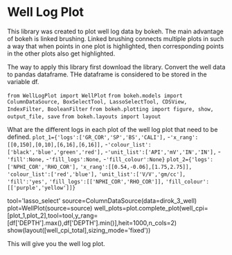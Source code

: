 # Well Log Plot
This library was created to plot well log data by bokeh. The main advantage of bokeh is linked brushing. Linked brushing connects multiple plots in such a way that when points in one plot is highlighted, then corresponding points in the other plots also get highlighted.

The way to apply this library first download the library.
Convert the well data to pandas dataframe. THe dataframe is considered to be stored in the variable df.

`from WellLogPlot import WellPlot`
`from bokeh.models import ColumnDataSource, BoxSelectTool, LassoSelectTool, CDSView, IndexFilter, BooleanFilter`
`from bokeh.plotting import figure, show, output_file, save`
`from bokeh.layouts import layout`

What are the different logs in each plot of the well log plot that need to be defined.
`plot_1={'logs':['GR_COR','SP','BS','CALI'],`
        -`'x_rang':[[0,150],[0,10],[6,16],[6,16]],`
        -`'colour_list':['black','blue','green','red'],`
        -`'unit_list':['API','mV','IN','IN'],`
        -`'fill':None,`
        -`'fill_logs':None,`
        -`'fill_colour':None}`
`plot_2={'logs':['NPHI_COR','RHO_COR'],`
        `'x_rang':[[0.54,-0.06],[1.75,2.75]],`
        `'colour_list':['red','blue'],`
        `'unit_list':['V/V','gm/cc'],`
        `'fill':'yes',`
        `'fill_logs':[['NPHI_COR','RHO_COR']],`
        `'fill_colour':[['purple','yellow']]}`

tool='lasso_select'
source=ColumnDataSource(data=dirok_3_well)
plot=WellPlot(source=source)
well_plots=plot.complete_plot(well_cpi=[plot_1,plot_2],tool=tool,y_rang=[df['DEPTH'].max(),df['DEPTH'].min()],heit=1000,n_cols=2)
show(layout([well_cpi_total],sizing_mode='fixed'))

This will give you the well log plot.
